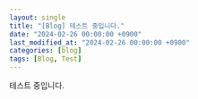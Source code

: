 ```yaml
---
layout: single
title: "[Blog] 테스트 중입니다."
date: "2024-02-26 00:00:00 +0900"
last_modified_at: "2024-02-26 00:00:00 +0900"
categories: [blog]
tags: [Blog, Test]
---
```


테스트 중입니다.